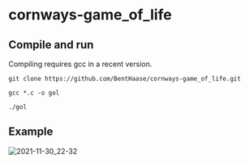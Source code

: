 # cornways-game_of_life

## Compile and run

Compiling requires gcc in a recent version.

```
git clone https://github.com/BentHaase/cornways-game_of_life.git

gcc *.c -o gol

./gol
```

## Example

![2021-11-30_22-32](https://user-images.githubusercontent.com/5788982/144131545-567c04d9-7e97-4efa-ae13-53fa8d72d8f3.png)
